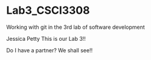 # Lab3_CSCI3308
Working with git in the 3rd lab of software development

Jessica Petty
This is our Lab 3!!


Do I have a partner? We shall see!!
